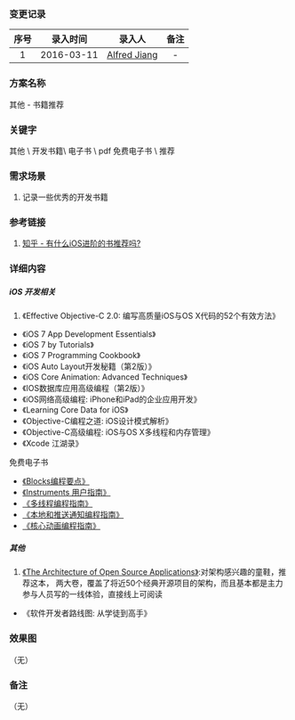 ### 变更记录

| 序号 | 录入时间 | 录入人 | 备注 |
|:--------:|:--------:|:--------:|:--------:|
| 1 | 2016-03-11 | [Alfred Jiang](https://github.com/viktyz) | - |

### 方案名称

其他 - 书籍推荐

### 关键字

其他 \ 开发书籍\ 电子书 \ pdf 免费电子书 \ 推荐 

### 需求场景

1. 记录一些优秀的开发书籍

### 参考链接

1. [知乎 - 有什么iOS进阶的书推荐吗?](http://www.zhihu.com/question/28491905?sort=created)

### 详细内容

##### iOS 开发相关

1. 《Effective Objective-C 2.0: 编写高质量iOS与OS X代码的52个有效方法》
* 《iOS 7 App Development Essentials》
* 《iOS 7 by Tutorials》
* 《iOS 7 Programming Cookbook》
* 《iOS Auto Layout开发秘籍（第2版）》
* 《iOS Core Animation: Advanced Techniques》
* 《IOS数据库应用高级编程（第2版）》
* 《iOS网络高级编程: iPhone和iPad的企业应用开发》
* 《Learning Core Data for iOS》
* 《Objective-C编程之道: iOS设计模式解析》
* 《Objective-C高级编程: iOS与OS X多线程和内存管理》
* 《Xcode 江湖录》

免费电子书

* [《Blocks编程要点》](https://viktyz.github.io/_others/ebooks/ebooks/CN_Blocks_Programming_Topics.html)
* [《Instruments 用户指南》](https://viktyz.github.io/_others/ebooks/ebooks/CN_Instruments_User_Guide.html)
* [《多线程编程指南》](https://viktyz.github.io/_others/ebooks/ebooks/CN_Threading_Programming_Guide.html)
* [《本地和推送通知编程指南》](https://viktyz.github.io/_others/ebooks/ebooks/CN_Local_and_Push_Notification_Programming_Guide.html)
* [《核心动画编程指南》](https://viktyz.github.io/_others/ebooks/ebooks/CN_Core_Animation_Programming_Guide.html)

##### 其他

1. [《The Architecture of Open Source Applications》](http://www.aosabook.org/en/index.html):对架构感兴趣的童鞋，推荐这本， 两大卷，覆盖了将近50个经典开源项目的架构，而且基本都是主力参与人员写的一线体验，直接线上可阅读
* 《软件开发者路线图: 从学徒到高手》


### 效果图
（无）

### 备注
（无）
